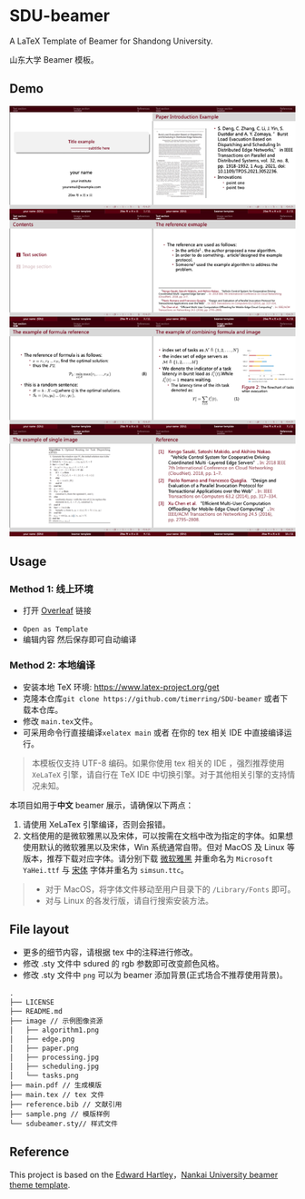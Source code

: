 # SDU-beamer

A LaTeX Template of Beamer for Shandong University.

山东大学 Beamer 模板。

## Demo

![](sample.png)

## Usage

### Method 1: 线上环境

+ 打开 [Overleaf]() 链接

- `Open as Template`
- 编辑内容 然后保存即可自动编译

### Method 2: 本地编译

- 安装本地 TeX 环境: https://www.latex-project.org/get
- 克隆本仓库`git clone https://github.com/timerring/SDU-beamer` 或者下载本仓库。
- 修改 `main.tex`文件。
- 可采用命令行直接编译`xelatex main` 或者 在你的 tex 相关 IDE 中直接编译运行。

> 本模板仅支持 UTF-8 编码。如果你使用 tex 相关的 IDE ，强烈推荐使用 `XeLaTeX` 引擎，请自行在 TeX IDE 中切换引擎。对于其他相关引擎的支持情况未知。

本项目如用于**中文** beamer 展示，请确保以下两点：
1. 请使用 XeLaTex 引擎编译，否则会报错。
2. 文档使用的是微软雅黑以及宋体，可以按需在文档中改为指定的字体。如果想使用默认的微软雅黑以及宋体，Win 系统通常自带。但对 MacOS 及 Linux 等版本，推荐下载对应字体。请分别下载 [微软雅黑](https://github.com/chengda/popular-fonts/blob/master/%E5%BE%AE%E8%BD%AF%E9%9B%85%E9%BB%91.ttf) 并重命名为 `Microsoft YaHei.ttf` 与 [宋体](https://github.com/Haixing-Hu/latex-chinese-fonts/blob/master/chinese/%E5%AE%8B%E4%BD%93/SimSun.ttc) 字体并重名为 `simsun.ttc`。
> + 对于 MacOS，将字体文件移动至用户目录下的 `/Library/Fonts` 即可。
> + 对与 Linux 的各发行版，请自行搜索安装方法。

## File layout

+ 更多的细节内容，请根据 tex 中的注释进行修改。
+ 修改 .sty 文件中 sdured 的 rgb 参数即可改变颜色风格。
+ 修改 .sty 文件中 `png` 可以为 beamer 添加背景(正式场合不推荐使用背景)。

```
.
├── LICENSE
├── README.md
├── image // 示例图像资源
│   ├── algorithm1.png
│   ├── edge.png
│   ├── paper.png
│   ├── processing.jpg
│   ├── scheduling.jpg
│   └── tasks.png
├── main.pdf // 生成模版
├── main.tex // tex 文件
├── reference.bib // 文献引用
├── sample.png // 模版样例
└── sdubeamer.sty// 样式文件
```

## Reference

This project is based on the [Edward Hartley](http://www-control.eng.cam.ac.uk/Main/EdwardHartley)，[Nankai University beamer theme template](https://www.latexstudio.net/archives/51752.html).